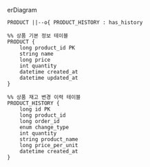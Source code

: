 erDiagram

    PRODUCT ||--o{ PRODUCT_HISTORY : has_history

    %% 상품 기본 정보 테이블
    PRODUCT {
        long product_id PK
        string name
        long price
        int quantity
        datetime created_at
        datetime updated_at
    }

    %% 상품 재고 변경 이력 테이블
    PRODUCT_HISTORY {
        long id PK
        long product_id
        long order_id
        enum change_type
        int quantity
        string product_name 
        long price_per_unit 
        datetime created_at
    }

